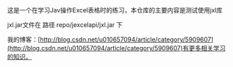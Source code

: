 这是一个在学习Jav操作Excel表格时的练习，本仓库的主要内容是测试使用jxl库

jxl.jar文件在 路径 repo/jexcelapi/jxl.jar 下

我的博客：[http://blog.csdn.net/u010657094/article/category/5909607](http://blog.csdn.net/u010657094/article/category/5909607)有更多相关学习的知识。
